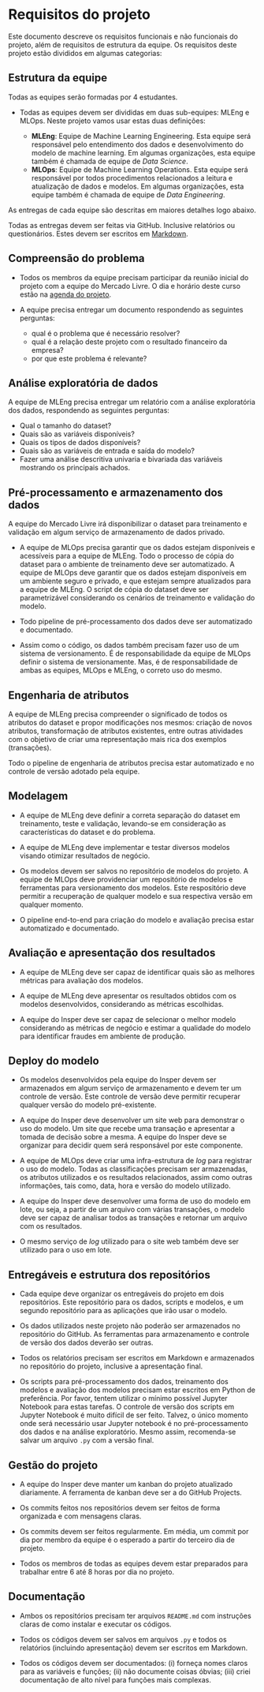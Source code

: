 # Requisitos do projeto

Este documento descreve os requisitos funcionais e não funcionais do projeto, além de requisitos de estrutura da equipe. Os requisitos deste projeto estão divididos em algumas categorias: 

## Estrutura da equipe

Todas as equipes serão formadas por 4 estudantes. 

* Todas as equipes devem ser divididas em duas sub-equipes: MLEng e MLOps. Neste projeto vamos usar estas duas definições: 

    * **MLEng**: Equipe de Machine Learning Engineering. Esta equipe será responsável pelo entendimento dos dados e desenvolvimento do modelo de machine learning. Em algumas organizações, esta equipe também é chamada de equipe de *Data Science*.
    * **MLOps**: Equipe de Machine Learning Operations. Esta equipe será responsável por todos procedimentos relacionados a leitura e atualização de dados e modelos. Em algumas organizações, esta equipe também é chamada de equipe de *Data Engineering*.

As entregas de cada equipe são descritas em maiores detalhes logo abaixo.

Todas as entregas devem ser feitas via GitHub. Inclusive relatórios ou questionários. Estes devem ser escritos em [Markdown](https://www.markdownguide.org/). 

## Compreensão do problema

* Todos os membros da equipe precisam participar da reunião inicial do projeto com a equipe do Mercado Livre. O dia e horário deste curso estão na [agenda do projeto](./agenda.md).

* A equipe precisa entregar um documento respondendo as seguintes perguntas:  
    
    - qual é o problema que é necessário resolver? 
    - qual é a relação deste projeto com o resultado financeiro da empresa? 
    - por que este problema é relevante? 

## Análise exploratória de dados

A equipe de MLEng precisa entregar um relatório com a análise exploratória dos dados, respondendo as seguintes perguntas:

* Qual o tamanho do dataset?
* Quais são as variáveis disponíveis?
* Quais os tipos de dados disponíveis?
* Quais são as variáveis de entrada e saída do modelo?
* Fazer uma análise descritiva univaria e bivariada das variáveis mostrando os principais achados. 

## Pré-processamento e armazenamento dos dados

A equipe do Mercado Livre irá disponibilizar o dataset para treinamento e validação em algum serviço de armazenamento de dados privado.

* A equipe de MLOps precisa garantir que os dados estejam disponíveis e acessíveis para a equipe de MLEng. Todo o processo de cópia do dataset para o ambiente de treinamento deve ser automatizado. A equipe de MLOps deve garantir que os dados estejam disponíveis em um ambiente seguro e privado, e que estejam sempre atualizados para a equipe de MLEng. O script de cópia do dataset deve ser parametrizável considerando os cenários de treinamento e validação do modelo. 

* Todo pipeline de pré-processamento dos dados deve ser automatizado e documentado.

* Assim como o código, os dados também precisam fazer uso de um sistema de versionamento. É de responsabilidade da equipe de MLOps definir o sistema de versionamente. Mas, é de responsabilidade de ambas as equipes, MLOps e MLEng, o correto uso do mesmo.

## Engenharia de atributos

A equipe de MLEng precisa compreender o significado de todos os atributos do dataset e propor modificações nos mesmos: criação de novos atributos, transformação de atributos existentes, entre outras atividades com o objetivo de criar uma representação mais rica dos exemplos (transações). 

Todo o pipeline de engenharia de atributos precisa estar automatizado e no controle de versão adotado pela equipe. 

## Modelagem

* A equipe de MLEng deve definir a correta separação do dataset em treinamento, teste e validação, levando-se em consideração as características do 
dataset e do problema. 

* A equipe de MLEng deve implementar e testar diversos modelos visando otimizar resultados de negócio. 

* Os modelos devem ser salvos no repositório de modelos do projeto. A equipe de MLOps deve providenciar um repositório de modelos e ferramentas para versionamento dos modelos. Este respositório deve permitir a recuperação de qualquer modelo e sua respectiva versão em qualquer momento.

* O pipeline end-to-end para criação do modelo e avaliação precisa estar automatizado e documentado. 

## Avaliação e apresentação dos resultados

* A equipe de MLEng deve ser capaz de identificar quais são as melhores métricas para avaliação dos modelos.

* A equipe de MLEng deve apresentar os resultados obtidos com os modelos desenvolvidos, considerando as métricas escolhidas.

* A equipe do Insper deve ser capaz de selecionar o melhor modelo considerando as métricas de negócio e estimar a qualidade do modelo para identificar fraudes em ambiente de produção.

## Deploy do modelo

* Os modelos desenvolvidos pela equipe do Insper devem ser armazenados em algum serviço de armazenamento e devem ter um controle de versão. Este controle de versão deve permitir recuperar qualquer versão do modelo pré-existente. 

* A equipe do Insper deve desenvolver um site web para demonstrar o uso do modelo. Um site que recebe uma transação e apresentar a tomada de decisão sobre a mesma. A equipe do Insper deve se organizar para decidir quem será responsável por este componente. 

* A equipe de MLOps deve criar uma infra-estrutura de *log* para registrar o uso do modelo. Todas as classificações precisam ser armazenadas, os atributos utilizados e os resultados relacionados, assim como outras informações, tais como, data, hora e versão do modelo utilizado. 

* A equipe do Insper deve desenvolver uma forma de uso do modelo em lote, ou seja, a partir de um arquivo com várias transações, o modelo deve ser capaz de analisar todos as transações e retornar um arquivo com os resultados.

* O mesmo serviço de *log* utilizado para o site web também deve ser utilizado para o uso em lote.

## Entregáveis e estrutura dos repositórios

* Cada equipe deve organizar os entregáveis do projeto em dois repositórios. Este repositório para os dados, scripts e modelos, e um segundo repositório para as aplicações que irão usar o modelo. 

* Os dados utilizados neste projeto não poderão ser armazenados no repositório do GitHub. As ferramentas para armazenamento e controle de versão dos dados deverão ser outras. 

* Todos os relatórios precisam ser escritos em Markdown e armazenados no repositório do projeto, inclusive a apresentação final. 

* Os scripts para pré-processamento dos dados, treinamento dos modelos e avaliação dos modelos precisam estar escritos em Python de preferência. Por favor, tentem utilizar o mínimo possível Jupyter Notebook para estas tarefas. O controle de versão dos scripts em Jupyter Notebook é muito difícil de ser feito. Talvez, o único momento onde será necessário usar Jupyter notebook é no pré-processamento dos dados e na análise exploratório. Mesmo assim, recomenda-se salvar um arquivo `.py` com a versão final.

## Gestão do projeto

* A equipe do Insper deve manter um kanban do projeto atualizado diariamente. A ferramenta de kanban deve ser a do GitHub Projects. 

* Os commits feitos nos repositórios devem ser feitos de forma organizada e com mensagens claras. 

* Os commits devem ser feitos regularmente. Em média, um commit por dia por membro da equipe é o esperado a partir do terceiro dia de projeto.

* Todos os membros de todas as equipes devem estar preparados para trabalhar entre 6 até 8 horas por dia no projeto.

## Documentação

* Ambos os repositórios precisam ter arquivos `README.md` com instruções claras de como instalar e executar os códigos.

* Todos os códigos devem ser salvos em arquivos `.py` e todos os relatórios (incluindo apresentação) devem ser escritos em Markdown.

* Todos os códigos devem ser documentados: (i) forneça nomes claros para as variáveis e funções; (ii) não documente coisas óbvias; (iii) criei documentação de alto nível para funções mais complexas. 